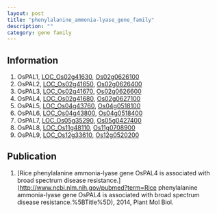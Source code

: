 ```yaml
---
layout: post
title: "phenylalanine_ammonia-lyase_gene_family"
description: ""
category: gene family
---
```


## Information
1. OsPAL1, [LOC_Os02g41630](http://rice.plantbiology.msu.edu/cgi-bin/ORF_infopage.cgi?orf=LOC_Os02g41630), [Os02g0626100](http://rapdb.dna.affrc.go.jp/viewer/gbrowse_details/irgsp1?name=Os02g0626100)
2. OsPAL2, [LOC_Os02g41650](http://rice.plantbiology.msu.edu/cgi-bin/ORF_infopage.cgi?orf=LOC_Os02g41650), [Os02g0626400](http://rapdb.dna.affrc.go.jp/viewer/gbrowse_details/irgsp1?name=Os02g0626400)
3. OsPAL3, [LOC_Os02g41670](http://rice.plantbiology.msu.edu/cgi-bin/ORF_infopage.cgi?orf=LOC_Os02g41670), [Os02g0626600](http://rapdb.dna.affrc.go.jp/viewer/gbrowse_details/irgsp1?name=Os02g0626600)
4. OsPAL4, [LOC_Os02g41680](http://rice.plantbiology.msu.edu/cgi-bin/ORF_infopage.cgi?orf=LOC_Os02g41680), [Os02g0627100](http://rapdb.dna.affrc.go.jp/viewer/gbrowse_details/irgsp1?name=Os02g0627100)
5. OsPAL5, [LOC_Os04g43760](http://rice.plantbiology.msu.edu/cgi-bin/ORF_infopage.cgi?orf=LOC_Os04g43760), [Os04g0518100](http://rapdb.dna.affrc.go.jp/viewer/gbrowse_details/irgsp1?name=Os04g0518100)
6. OsPAL6, [LOC_Os04g43800](http://rice.plantbiology.msu.edu/cgi-bin/ORF_infopage.cgi?orf=LOC_Os04g43800), [Os04g0518400](http://rapdb.dna.affrc.go.jp/viewer/gbrowse_details/irgsp1?name=Os04g0518400)
7. OsPAL7, [LOC_Os05g35290](http://rice.plantbiology.msu.edu/cgi-bin/ORF_infopage.cgi?orf=LOC_Os05g35290), [Os05g0427400](http://rapdb.dna.affrc.go.jp/viewer/gbrowse_details/irgsp1?name=Os05g0427400)
8. OsPAL8, [LOC_Os11g48110](http://rice.plantbiology.msu.edu/cgi-bin/ORF_infopage.cgi?orf=LOC_Os11g48110), [Os11g0708900](http://rapdb.dna.affrc.go.jp/viewer/gbrowse_details/irgsp1?name=Os11g0708900)
9. OsPAL9, [LOC_Os12g33610](http://rice.plantbiology.msu.edu/cgi-bin/ORF_infopage.cgi?orf=LOC_Os12g33610), [Os12g0520200](http://rapdb.dna.affrc.go.jp/viewer/gbrowse_details/irgsp1?name=Os12g0520200)

## Publication
1. [Rice phenylalanine ammonia-lyase gene OsPAL4 is associated with broad spectrum disease resistance.](http://www.ncbi.nlm.nih.gov/pubmed?term=Rice phenylalanine ammonia-lyase gene OsPAL4 is associated with broad spectrum disease resistance.%5BTitle%5D), 2014, Plant Mol Biol.


